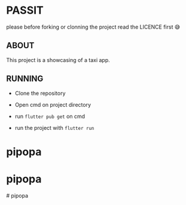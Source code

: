 # PASSIT

please before forking or clonning the project read the LICENCE first 😅


## ABOUT

This project is a showcasing of a taxi app. 


## RUNNING

 - Clone the repository

 - Open cmd on project directory

 - run `flutter pub get` on cmd

 - run the project with `flutter run`
 # pipopa
# pipopa
#   p i p o p a  
 